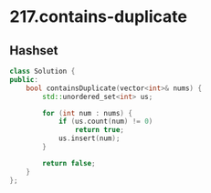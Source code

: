 # 217.contains-duplicate

## Hashset

``` cpp
class Solution {
public:
    bool containsDuplicate(vector<int>& nums) {
        std::unordered_set<int> us;

        for (int num : nums) {
            if (us.count(num) != 0) 
                return true;
            us.insert(num);
        }

        return false;
    }
};

```
